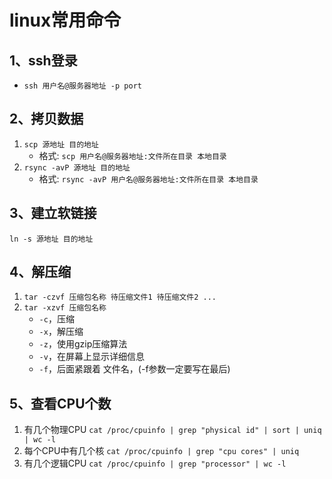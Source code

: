 # linux常用命令

## 1、ssh登录
- `ssh 用户名@服务器地址 -p port`

## 2、拷贝数据
1. `scp 源地址 目的地址`
    - 格式: `scp 用户名@服务器地址:文件所在目录 本地目录`
2. `rsync -avP 源地址 目的地址`
    - 格式: `rsync -avP 用户名@服务器地址:文件所在目录 本地目录`

## 3、建立软链接
`ln -s 源地址 目的地址`

## 4、解压缩
1. `tar -czvf 压缩包名称 待压缩文件1 待压缩文件2 ...`
2. `tar -xzvf 压缩包名称`
    - `-c`，压缩
    - `-x`，解压缩
    - `-z`，使用gzip压缩算法
    - `-v`，在屏幕上显示详细信息
    - `-f`，后面紧跟着 文件名，(-f参数一定要写在最后)

## 5、查看CPU个数
1. 有几个物理CPU `cat /proc/cpuinfo | grep "physical id" | sort | uniq | wc -l`
2. 每个CPU中有几个核 `cat /proc/cpuinfo | grep "cpu cores" | uniq`
3. 有几个逻辑CPU `cat /proc/cpuinfo | grep "processor" | wc -l`